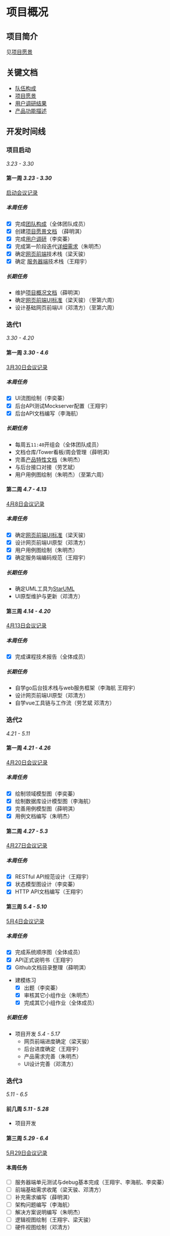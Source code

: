# 项目概况

## 项目简介

见[项目愿景](./vision.md)

## 关键文档

- [队伍构成](./team-profile.md)
- [项目愿景](./vision.md)
- [用户调研结果](./investigation.md)
- [产品功能描述](./product.md)

## 开发时间线

### 项目启动

_3.23 - 3.30_

#### 第一周 _3.23 - 3.30_

[启动会议记录](../meeting-mind-graphs/03-23-2018-inception.png)

##### 本周任务

- [x] 完成[团队构成](./team-profile.md)（全体团队成员）
- [x] 创建[项目愿景文档](./vision.md) （薛明淇）
- [x] 完成[用户调研](./investigation.md)（李奕蓁）
- [x] 完成第一阶段迭代[详细需求](./product.md)（朱明杰） 
- [x] 确定[网页前端](../technical-docs/web-frontend-tech-stack.md)技术栈（梁天骏）
- [x] 确定 [服务器端](../technical-docs/backend-tech-stack.md)技术栈（王翔宇）

##### 长期任务

- 维护[项目概况文档](#项目概况)（薛明淇）
- 确定[网页前端UI标准](../technical-docs/web-ui-standard.md)（梁天骏）（至第六周）
- 设计基础网页前端UI（邓清方）（至第六周）

### 迭代1

_3.30 - 4.20_

#### 第一周 _3.30 - 4.6_

[3月30日会议记录](../meeting-mind-graphs/03-30-2018-iteration-1.png)

##### 本周任务

- [x] UI流图绘制（李奕蓁）
- [x] 后台API测试Mockserver配置（王翔宇）
- [x] 后台API文档编写（李海航）

##### 长期任务

- 每周五`11:40`开组会（全体团队成员）
- 文档仓库/Tower看板/周会管理（薛明淇）
- 完善[产品特性文档](./product.md)（朱明杰）
- 与后台接口对接（劳艺斌）
- 用户用例图绘制（朱明杰）（至第六周）

#### 第二周 _4.7 - 4.13_

[4月8日会议记录](../meeting-mind-graphs/04-08-2018-iteration-1.png)

##### 本周任务

- [x] 确定[网页前端UI标准](../technical-docs/web-ui-standard.md)（梁天骏）
- [x] 设计网页前端UI原型（邓清方）
- [x] 用户用例图绘制（朱明杰）
- [x] 确定服务端编码规范（王翔宇）

##### 长期任务

- 确定UML工具为[StarUML](http://staruml.io/)
- UI原型维护与更新（邓清方）

#### 第三周 _4.14 - 4.20_

[4月13日会议记录](../meeting-mind-graphs/04-13-2018-iteration-1.png)

##### 本周任务

- [x] 完成课程技术报告（全体成员）

##### 长期任务

- 自学go后台技术栈与web服务框架（李海航 王翔宇）
- 设计网页前端UI原型（邓清方）
- 自学vue工具链与工作流（劳艺斌 邓清方）

### 迭代2

_4.21 - 5.11_

#### 第一周 _4.21 - 4.26_

[4月20日会议记录](../meeting-mind-graphs/04-20-2018-iteration-2.png)

##### 本周任务

- [x] 绘制领域模型图（李奕蓁）
- [x] 绘制数据库设计模型图（李海航）
- [x] 完善用例模型图（薛明淇）
- [x] 用例文档编写（朱明杰）

#### 第二周 _4.27 - 5.3_

[4月27日会议记录](../meeting-mind-graphs/04-27-2018-iteration-2.png)

##### 本周任务

- [x] RESTful API规范设计（王翔宇）
- [x] 状态模型图设计（李奕蓁）
- [x] HTTP API文档编写（王翔宇）

#### 第三周 _5.4 - 5.10_

[5月4日会议记录](../meeting-mind-graphs/05-04-2018-iteration-2.pdf)

##### 本周任务

- [x] 完成系统顺序图（全体成员）
- [x] API正式说明书（王翔宇）
- [x] Github文档目录整理（薛明淇）
- 建模练习
  - [x] 出题（李奕蓁）
  - [x] 审核其它小组作业（朱明杰）
  - [x] 完成其它小组作业（全体成员）

##### 长期任务

- 项目开发 _5.4 - 5.17_
  - 网页前端进度确定（梁天骏）
  - 后台进度确定（王翔宇）
  - 产品需求完善（朱明杰）
  - UI设计完善（邓清方）

### 迭代3

_5.11 - 6.5_

#### 前几周 _5.11 - 5.28_

- 项目开发

#### 第三周 _5.29 - 6.4_

[5月29日会议记录](../meeting-mind-graphs/05-29-2018-iteration-3.pdf)

#### 本周任务

- [ ] 服务器端单元测试与debug基本完成（王翔宇、李海航、李奕蓁）
- [ ] 前端基础需求收尾（梁天骏、邓清方）
- [ ] 补充需求编写（薛明淇）
- [ ] 架构问题编写（李海航）
- [ ] 解决方案说明编写（朱明杰）
- [ ] 逻辑视图绘制（王翔宇、梁天骏）
- [ ] 硬件视图绘制（邓清方）
